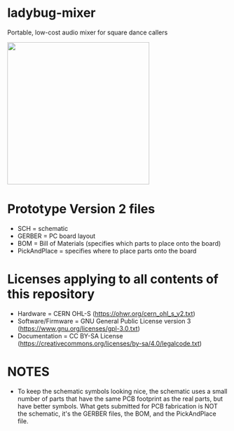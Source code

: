 # ladybug-mixer
Portable, low-cost audio mixer for square dance callers

<img src="https://github-production-user-asset-6210df.s3.amazonaws.com/6316003/316338628-c6d495b3-b948-4e52-81e3-188ed94bfdf8.png?X-Amz-Algorithm=AWS4-HMAC-SHA256&X-Amz-Credential=AKIAVCODYLSA53PQK4ZA%2F20240324%2Fus-east-1%2Fs3%2Faws4_request&X-Amz-Date=20240324T200714Z&X-Amz-Expires=300&X-Amz-Signature=e15b8aaa5b1080501e38886ad3338c179a74f2bf7f6469c5f90276d2f5b8936e&X-Amz-SignedHeaders=host&actor_id=6316003&key_id=0&repo_id=769083190" width="324">

# Prototype Version 2 files
- SCH = schematic
- GERBER = PC board layout
- BOM = Bill of Materials (specifies which parts to place onto the board)
- PickAndPlace = specifies where to place parts onto the board

# Licenses applying to all contents of this repository
- Hardware = CERN OHL-S (https://ohwr.org/cern_ohl_s_v2.txt)
- Software/Firmware = GNU General Public License version 3 (https://www.gnu.org/licenses/gpl-3.0.txt)
- Documentation = CC BY-SA License (https://creativecommons.org/licenses/by-sa/4.0/legalcode.txt)

# NOTES
- To keep the schematic symbols looking nice, the schematic uses a small number of parts that have the same PCB footprint as the real parts, but have better symbols.  What gets submitted for PCB fabrication is NOT the schematic, it's the GERBER files, the BOM, and the PickAndPlace file.
